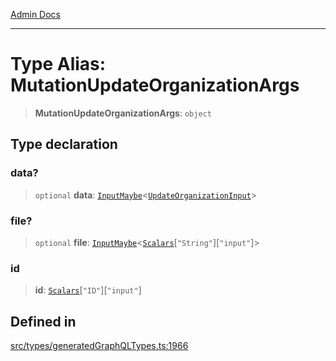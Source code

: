 [Admin Docs](/)

***

# Type Alias: MutationUpdateOrganizationArgs

> **MutationUpdateOrganizationArgs**: `object`

## Type declaration

### data?

> `optional` **data**: [`InputMaybe`](InputMaybe.md)\<[`UpdateOrganizationInput`](UpdateOrganizationInput.md)\>

### file?

> `optional` **file**: [`InputMaybe`](InputMaybe.md)\<[`Scalars`](Scalars.md)\[`"String"`\]\[`"input"`\]\>

### id

> **id**: [`Scalars`](Scalars.md)\[`"ID"`\]\[`"input"`\]

## Defined in

[src/types/generatedGraphQLTypes.ts:1966](https://github.com/Suyash878/talawa-api/blob/cfd688207611ba245c99edd8dbaccb2cdbf6a043/src/types/generatedGraphQLTypes.ts#L1966)
